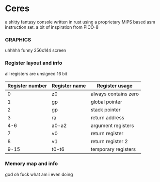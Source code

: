 # Ceres 
a shitty fantasy console written in rust using a proprietary MIPS based asm instruction set. a bit of inspiration from PICO-8

### GRAPHICS

uhhhhh funny 256x144 screen

### Register layout and info

all registers are unsigned 16 bit

| Register number | Register name | Register usage       |
| --------------- | ------------- | -------------------- |
| 0               | z0            | always contains zero |
| 1               | gp            | global pointer       |
| 2               | gp            | stack pointer        |
| 3               | ra            | return address       |
| 4-6             | a0-a2         | argument registers   |
| 7               | v0            | return register      |
| 8               | v1            | return register 2    |
| 9-15            | t0-t6         | temporary registers  |

### Memory map and info

god oh fuck what am i even doing